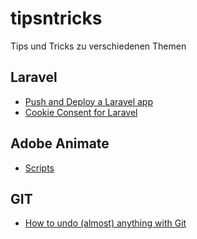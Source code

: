 # tipsntricks

Tips und Tricks zu verschiedenen Themen

## Laravel

- [Push and Deploy a Laravel app](https://laravel-news.com/push-deploy-with-github-actions)
- [Cookie Consent for Laravel](https://github.com/whitecube/laravel-cookie-consent)

## Adobe Animate

- [Scripts](https://github.com/Novagraphix/tipsntricks/tree/master/Adobe%20Animate)

## GIT

- [How to undo (almost) anything with Git](https://github.com/blog/2019-how-to-undo-almost-anything-with-git?utm_content=buffere0df5&utm_medium=social&utm_source=plus.google.com&utm_campaign=buffer)
